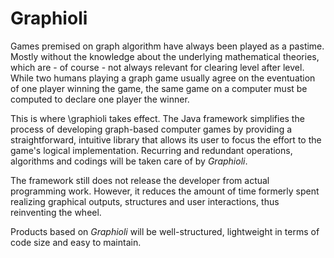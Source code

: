Graphioli
=========

Games premised on graph algorithm have always been played as a pastime. Mostly without the knowledge about the underlying mathematical theories, which are - of course - not always relevant for clearing level after level. While two humans playing a graph game usually agree on the eventuation of one player winning the game, the same game on a computer must be computed to declare one player the winner.

This is where \graphioli takes effect. The Java framework simplifies the process of developing graph-based computer games by providing a straightforward, intuitive library that allows its user to focus the effort to the game's logical implementation. Recurring and redundant operations, algorithms and codings will be taken care of by *Graphioli*.

The framework still does not release the developer from actual programming work. However, it reduces the amount of time formerly spent realizing graphical outputs, structures and user interactions, thus reinventing the wheel.

Products based on *Graphioli* will be well-structured, lightweight in terms of code size and easy to maintain.